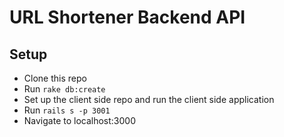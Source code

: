 # URL Shortener Backend API

## Setup

* Clone this repo
* Run `rake db:create`
* Set up the client side repo and run the client side application
* Run `rails s -p 3001`
* Navigate to localhost:3000
